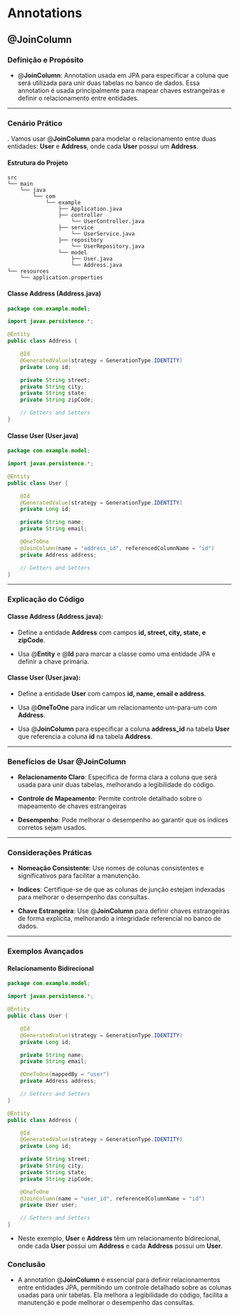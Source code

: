 
# Annotations

## @JoinColumn

### Definição e Propósito

- @**JoinColumn**: Annotation usada em JPA para especificar a coluna que será utilizada para unir duas tabelas no banco de dados. Essa annotation é usada principalmente para mapear chaves estrangeiras e definir o relacionamento entre entidades.


---

### Cenário Prático

. Vamos usar @**JoinColumn** para modelar o relacionamento entre duas entidades: **User** e **Address**, onde cada **User** possui um **Address**.


#### Estrutura do Projeto

```
src
└── main
    └── java
        └── com
            └── example
                ├── Application.java
                ├── controller
                    └── UserController.java
                ├── service
                    └── UserService.java
                ├── repository
                    └── UserRepository.java
                └── model
                    ├── User.java
                    └── Address.java
└── resources
    └── application.properties
```


#### Classe Address (Address.java)

```java
package com.example.model;

import javax.persistence.*;

@Entity
public class Address {

    @Id
    @GeneratedValue(strategy = GenerationType.IDENTITY)
    private Long id;

    private String street;
    private String city;
    private String state;
    private String zipCode;

    // Getters and Setters
}
```


#### Classe User (User.java)

```java
package com.example.model;

import javax.persistence.*;

@Entity
public class User {

    @Id
    @GeneratedValue(strategy = GenerationType.IDENTITY)
    private Long id;

    private String name;
    private String email;

    @OneToOne
    @JoinColumn(name = "address_id", referencedColumnName = "id")
    private Address address;

    // Getters and Setters
}
```

---


### Explicação do Código

#### Classe Address (Address.java):

- Define a entidade **Address** com campos **id, street, city, state, e zipCode**.


- Usa @**Entity** e @**Id** para marcar a classe como uma entidade JPA e definir a chave primária.


#### Classe User (User.java):

- Define a entidade **User** com campos **id, name, email e address**.


- Usa @**OneToOne** para indicar um relacionamento um-para-um com **Address**.


- Usa @**JoinColumn** para especificar a coluna **address_id** na tabela **User** que referencia a coluna **id** na tabela **Address**.


---

### Benefícios de Usar @JoinColumn

- **Relacionamento Claro**: Especifica de forma clara a coluna que será usada para unir duas tabelas, melhorando a legibilidade do código.


- **Controle de Mapeamento**: Permite controle detalhado sobre o mapeamento de chaves estrangeiras


- **Desempenho**: Pode melhorar o desempenho ao garantir que os índices corretos sejam usados.


---

### Considerações Práticas

- **Nomeação Consistente**: Use nomes de colunas consistentes e significativos para facilitar a manutenção.


- **Indices**: Certifique-se de que as colunas de junção estejam indexadas para melhorar o desempenho das consultas.


- **Chave Estrangeira**: Use @**JoinColumn** para definir chaves estrangeiras de forma explícita, melhorando a integridade referencial no banco de dados.


---


### Exemplos Avançados

#### Relacionamento Bidirecional

```java
package com.example.model;

import javax.persistence.*;

@Entity
public class User {

    @Id
    @GeneratedValue(strategy = GenerationType.IDENTITY)
    private Long id;

    private String name;
    private String email;

    @OneToOne(mappedBy = "user")
    private Address address;

    // Getters and Setters
}

@Entity
public class Address {

    @Id
    @GeneratedValue(strategy = GenerationType.IDENTITY)
    private Long id;

    private String street;
    private String city;
    private String state;
    private String zipCode;

    @OneToOne
    @JoinColumn(name = "user_id", referencedColumnName = "id")
    private User user;

    // Getters and Setters
}
```

- Neste exemplo, **User** e **Address** têm um relacionamento bidirecional, onde cada **User** possui um **Address** e cada **Address** possui um **User**.


### Conclusão


- A annotation @**JoinColumn** é essencial para definir relacionamentos entre entidades JPA, permitindo um controle detalhado sobre as colunas usadas para unir tabelas. Ela melhora a legibilidade do código, facilita a manutenção e pode melhorar o desempenho das consultas.

